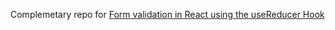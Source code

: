 Complemetary repo for [Form validation in React using the useReducer Hook](https://www.codingdeft.com/posts/react-form-validation/)
